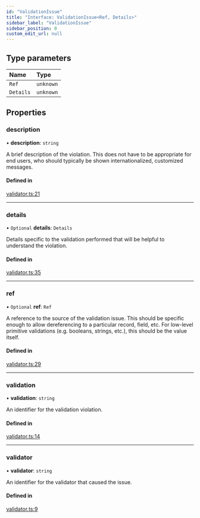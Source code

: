 ```yaml
---
id: "ValidationIssue"
title: "Interface: ValidationIssue<Ref, Details>"
sidebar_label: "ValidationIssue"
sidebar_position: 0
custom_edit_url: null
---
```


## Type parameters

| Name | Type |
| :------ | :------ |
| `Ref` | `unknown` |
| `Details` | `unknown` |

## Properties

### description

• **description**: `string`

A brief description of the violation. This does not have to be appropriate
for end users, who should typically be shown internationalized, customized
messages.

#### Defined in

[validator.ts:21](https://github.com/orbitjs/orbit/blob/6e0cbd41/packages/@orbit/validators/src/validator.ts#L21)

___

### details

• `Optional` **details**: `Details`

Details specific to the validation performed that will be helpful to
understand the violation.

#### Defined in

[validator.ts:35](https://github.com/orbitjs/orbit/blob/6e0cbd41/packages/@orbit/validators/src/validator.ts#L35)

___

### ref

• `Optional` **ref**: `Ref`

A reference to the source of the validation issue. This should be specific
enough to allow dereferencing to a particular record, field, etc. For
low-level primitive validations (e.g. booleans, strings, etc.), this should
be the value itself.

#### Defined in

[validator.ts:29](https://github.com/orbitjs/orbit/blob/6e0cbd41/packages/@orbit/validators/src/validator.ts#L29)

___

### validation

• **validation**: `string`

An identifier for the validation violation.

#### Defined in

[validator.ts:14](https://github.com/orbitjs/orbit/blob/6e0cbd41/packages/@orbit/validators/src/validator.ts#L14)

___

### validator

• **validator**: `string`

An identifier for the validator that caused the issue.

#### Defined in

[validator.ts:9](https://github.com/orbitjs/orbit/blob/6e0cbd41/packages/@orbit/validators/src/validator.ts#L9)
